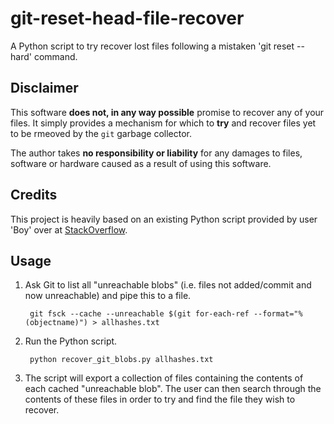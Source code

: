 # git-reset-head-file-recover
A Python script to try recover lost files following a mistaken 'git reset --hard' command.

## Disclaimer

This software **does not, in any way possible** promise to recover any of your files. It simply provides a mechanism for which to **try** and recover files yet to be rmeoved by the `git` garbage collector. 

The author takes **no responsibility or liability** for any damages to files, software or hardware caused as a result of using this software.

## Credits

This project is heavily based on an existing Python script provided by user 'Boy' over at [StackOverflow](http://stackoverflow.com/a/20997627).

## Usage

1. Ask Git to list all "unreachable blobs" (i.e. files not added/commit and now unreachable) and pipe this to a file.

        git fsck --cache --unreachable $(git for-each-ref --format="%(objectname)") > allhashes.txt

2. Run the Python script.

        python recover_git_blobs.py allhashes.txt

3. The script will export a collection of files containing the contents of each cached "unreachable blob". The user can then search through the contents of these files in order to try and find the file they wish to recover.
